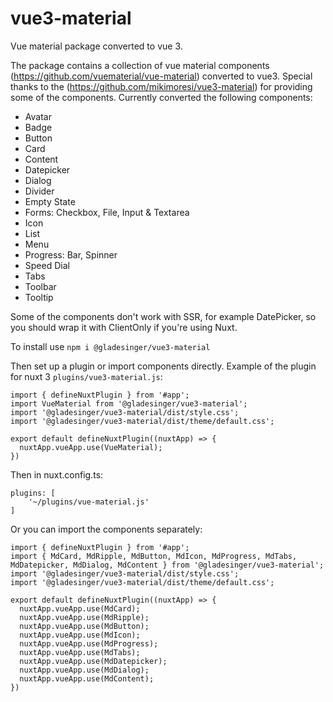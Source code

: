 # vue3-material
Vue material package converted to vue 3.

The package contains a collection of vue material components (https://github.com/vuematerial/vue-material) converted to vue3. Special thanks to the (https://github.com/mikimoresi/vue3-material) for providing some of the components.
Currently converted the following components:
- Avatar
- Badge
- Button
- Card
- Content
- Datepicker
- Dialog
- Divider
- Empty State
- Forms: Checkbox, File, Input & Textarea
- Icon
- List
- Menu
- Progress: Bar, Spinner
- Speed Dial
- Tabs
- Toolbar
- Tooltip

Some of the components don't work with SSR, for example DatePicker, so you should wrap it with ClientOnly if you're using Nuxt.

To install use 
```npm i @gladesinger/vue3-material```

Then set up a plugin or import components directly. Example of the plugin for nuxt 3 ```plugins/vue3-material.js```:
```
import { defineNuxtPlugin } from '#app';
import VueMaterial from '@gladesinger/vue3-material';
import '@gladesinger/vue3-material/dist/style.css';
import '@gladesinger/vue3-material/dist/theme/default.css';

export default defineNuxtPlugin((nuxtApp) => {
  nuxtApp.vueApp.use(VueMaterial);
})
```

Then in nuxt.config.ts:
```
plugins: [
    '~/plugins/vue-material.js'
]
```

Or you can import the components separately:
```
import { defineNuxtPlugin } from '#app';
import { MdCard, MdRipple, MdButton, MdIcon, MdProgress, MdTabs, MdDatepicker, MdDialog, MdContent } from '@gladesinger/vue3-material';
import '@gladesinger/vue3-material/dist/style.css';
import '@gladesinger/vue3-material/dist/theme/default.css';

export default defineNuxtPlugin((nuxtApp) => {
  nuxtApp.vueApp.use(MdCard);
  nuxtApp.vueApp.use(MdRipple);
  nuxtApp.vueApp.use(MdButton);
  nuxtApp.vueApp.use(MdIcon);
  nuxtApp.vueApp.use(MdProgress);
  nuxtApp.vueApp.use(MdTabs);
  nuxtApp.vueApp.use(MdDatepicker);
  nuxtApp.vueApp.use(MdDialog);
  nuxtApp.vueApp.use(MdContent);
})
```